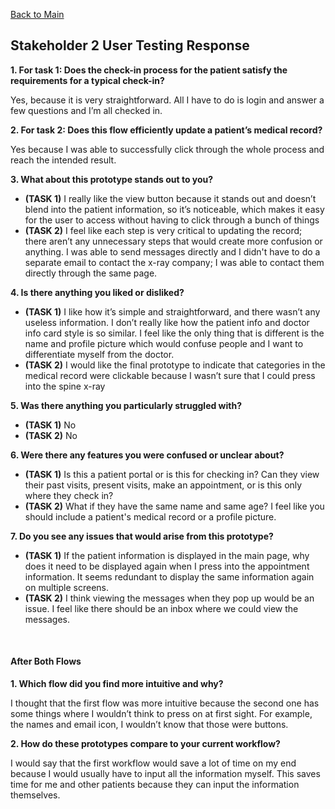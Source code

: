 [Back to Main](../index.md/#user-testing-results)

## Stakeholder 2 User Testing Response

**1. For task 1: Does the check-in process for the patient satisfy the requirements for a typical check-in?**

Yes, because it is very straightforward. All I have to do is login and answer a few questions and I’m all checked in.

**2. For task 2: Does this flow efficiently update a patient’s medical record?**

Yes because I was able to successfully click through the whole process and reach the intended result. 

**3. What about this prototype stands out to you?**

- **(TASK 1)** I really like the view button because it stands out and doesn’t blend into the patient information, so it’s noticeable, which makes it easy for the user to access without having to click through a bunch of things
- **(TASK 2)** I feel like each step is very critical to updating the record; there aren’t any unnecessary steps that would create more confusion or anything. I was able to send messages directly and I didn't have to do a separate email to contact the x-ray company; I was able to contact them directly through the same page.

**4. Is there anything you liked or disliked?**

- **(TASK 1)** I like how it’s simple and straightforward, and there wasn’t any useless information. I don’t really like how the patient info and doctor info card style is so similar. I feel like the only thing that is different is the name and profile picture which would confuse people and I want to differentiate myself from the doctor.
- **(TASK 2)** I would like the final prototype to indicate that categories in the medical record were clickable because I wasn’t sure that I could press into the spine x-ray

**5. Was there anything you particularly struggled with?**

- **(TASK 1)** No
- **(TASK 2)** No

**6. Were there any features you were confused or unclear about?**

- **(TASK 1)** Is this a patient portal or is this for checking in? Can they view their past visits, present visits, make an appointment, or is this only where they check in?
- **(TASK 2)** What if they have the same name and same age? I feel like you should include a patient's medical record or a profile picture.

**7. Do you see any issues that would arise from this prototype?**

- **(TASK 1)** If the patient information is displayed in the main page, why does it need to be displayed again when I press into the appointment information. It seems redundant to display the same information again on multiple screens.
- **(TASK 2)** I think viewing the messages when they pop up would be an issue. I feel like there should be an inbox where we could view the messages.

<br>

#### After Both Flows
**1. Which flow did you find more intuitive and why?**

I thought that the first flow was more intuitive because the second one has some things where I wouldn’t think to press on at first sight. For example, the names and email icon, I wouldn’t know that those were buttons.

**2. How do these prototypes compare to your current workflow?**

I would say that the first workflow would save a lot of time on my end because I would usually have to input all the information myself. This saves time for me and other patients because they can input the information themselves.